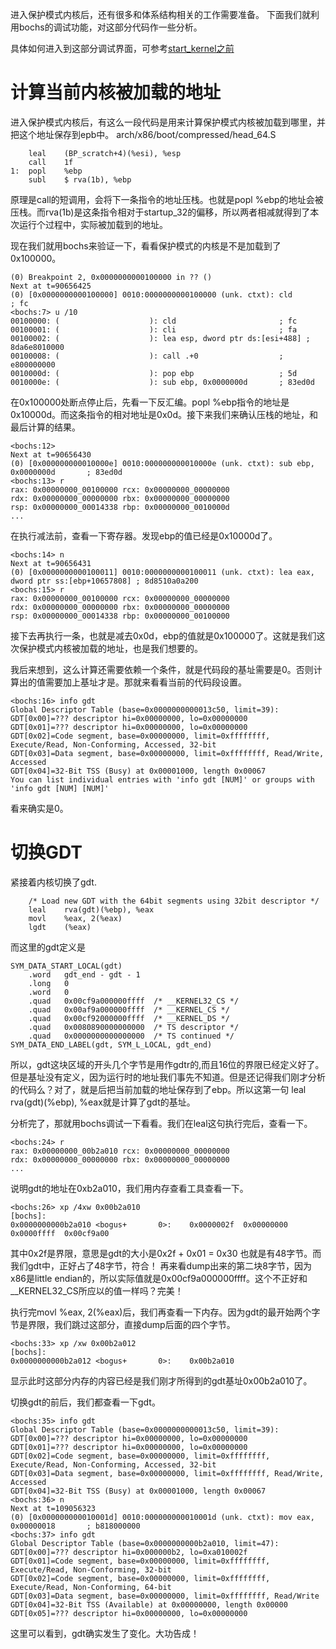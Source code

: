 进入保护模式内核后，还有很多和体系结构相关的工作需要准备。
下面我们就利用bochs的调试功能，对这部分代码作一些分析。

具体如何进入到这部分调试界面，可参考[start_kernel之前][1]

# 计算当前内核被加载的地址

进入保护模式内核后，有这么一段代码是用来计算保护模式内核被加载到哪里，并把这个地址保存到epb中。
arch/x86/boot/compressed/head_64.S

```
	leal	(BP_scratch+4)(%esi), %esp
	call	1f
1:	popl	%ebp
	subl	$ rva(1b), %ebp
```

原理是call的短调用，会将下一条指令的地址压栈。也就是popl %ebp的地址会被压栈。而rva(1b)是这条指令相对于startup_32的偏移，所以两者相减就得到了本次运行个过程中，实际被加载到的地址。

现在我们就用bochs来验证一下，看看保护模式的内核是不是加载到了0x100000。

```
(0) Breakpoint 2, 0x0000000000100000 in ?? ()
Next at t=90656425
(0) [0x0000000000100000] 0010:0000000000100000 (unk. ctxt): cld                       ; fc
<bochs:7> u /10
00100000: (                    ): cld                       ; fc
00100001: (                    ): cli                       ; fa
00100002: (                    ): lea esp, dword ptr ds:[esi+488] ; 8da6e8010000
00100008: (                    ): call .+0                  ; e800000000
0010000d: (                    ): pop ebp                   ; 5d
0010000e: (                    ): sub ebp, 0x0000000d       ; 83ed0d
```

在0x100000处断点停止后，先看一下反汇编。popl %ebp指令的地址是0x10000d。而这条指令的相对地址是0x0d。接下来我们来确认压栈的地址，和最后计算的结果。

```
<bochs:12> 
Next at t=90656430
(0) [0x000000000010000e] 0010:000000000010000e (unk. ctxt): sub ebp, 0x0000000d       ; 83ed0d
<bochs:13> r
rax: 0x00000000_00100000 rcx: 0x00000000_00000000
rdx: 0x00000000_00000000 rbx: 0x00000000_00000000
rsp: 0x00000000_00014338 rbp: 0x00000000_0010000d
...
```

在执行减法前，查看一下寄存器。发现ebp的值已经是0x10000d了。

```
<bochs:14> n
Next at t=90656431
(0) [0x0000000000100011] 0010:0000000000100011 (unk. ctxt): lea eax, dword ptr ss:[ebp+10657808] ; 8d8510a0a200
<bochs:15> r
rax: 0x00000000_00100000 rcx: 0x00000000_00000000
rdx: 0x00000000_00000000 rbx: 0x00000000_00000000
rsp: 0x00000000_00014338 rbp: 0x00000000_00100000
```

接下去再执行一条，也就是减去0x0d，ebp的值就是0x100000了。这就是我们这次保护模式内核被加载的地址，也是我们想要的。

我后来想到，这么计算还需要依赖一个条件，就是代码段的基址需要是0。否则计算出的值需要加上基址才是。那就来看看当前的代码段设置。

```
<bochs:16> info gdt
Global Descriptor Table (base=0x0000000000013c50, limit=39):
GDT[0x00]=??? descriptor hi=0x00000000, lo=0x00000000
GDT[0x01]=??? descriptor hi=0x00000000, lo=0x00000000
GDT[0x02]=Code segment, base=0x00000000, limit=0xffffffff, Execute/Read, Non-Conforming, Accessed, 32-bit
GDT[0x03]=Data segment, base=0x00000000, limit=0xffffffff, Read/Write, Accessed
GDT[0x04]=32-Bit TSS (Busy) at 0x00001000, length 0x00067
You can list individual entries with 'info gdt [NUM]' or groups with 'info gdt [NUM] [NUM]'
```

看来确实是0。

# 切换GDT

紧接着内核切换了gdt.

```
	/* Load new GDT with the 64bit segments using 32bit descriptor */
	leal	rva(gdt)(%ebp), %eax
	movl	%eax, 2(%eax)
	lgdt	(%eax)
```

而这里的gdt定义是

```
SYM_DATA_START_LOCAL(gdt)
	.word	gdt_end - gdt - 1
	.long	0
	.word	0
	.quad	0x00cf9a000000ffff	/* __KERNEL32_CS */
	.quad	0x00af9a000000ffff	/* __KERNEL_CS */
	.quad	0x00cf92000000ffff	/* __KERNEL_DS */
	.quad	0x0080890000000000	/* TS descriptor */
	.quad   0x0000000000000000	/* TS continued */
SYM_DATA_END_LABEL(gdt, SYM_L_LOCAL, gdt_end)
```

所以，gdt这块区域的开头几个字节是用作gdtr的,而且16位的界限已经定义好了。但是基址没有定义，因为运行时的地址我们事先不知道。但是还记得我们刚才分析的代码么？对了，就是后把当前加载的地址保存到了ebp。所以这第一句 leal rva(gdt)(%ebp), %eax就是计算了gdt的基址。

分析完了，那就用bochs调试一下看看。我们在leal这句执行完后，查看一下。

```
<bochs:24> r
rax: 0x00000000_00b2a010 rcx: 0x00000000_00000000
rdx: 0x00000000_00000000 rbx: 0x00000000_00000000
...
```

说明gdt的地址在0xb2a010，我们用内存查看工具查看一下。

```
<bochs:26> xp /4xw 0x00b2a010
[bochs]:
0x0000000000b2a010 <bogus+       0>:	0x0000002f	0x00000000	0x0000ffff	0x00cf9a00
```

其中0x2f是界限，意思是gdt的大小是0x2f + 0x01 = 0x30 也就是有48字节。而我们gdt中，正好占了48字节，符合！
再来看dump出来的第二块8字节，因为x86是little endian的，所以实际值就是0x00cf9a000000ffff。这个不正好和__KERNEL32_CS所应以的值一样吗？完美！

执行完movl	%eax, 2(%eax)后，我们再查看一下内存。因为gdt的最开始两个字节是界限，我们跳过这部分，直接dump后面的四个字节。

```
<bochs:33> xp /xw 0x00b2a012
[bochs]:
0x0000000000b2a012 <bogus+       0>:	0x00b2a010
```

显示此时这部分内存的内容已经是我们刚才所得到的gdt基址0x00b2a010了。

切换gdt的前后，我们都查看一下gdt。
```
<bochs:35> info gdt
Global Descriptor Table (base=0x0000000000013c50, limit=39):
GDT[0x00]=??? descriptor hi=0x00000000, lo=0x00000000
GDT[0x01]=??? descriptor hi=0x00000000, lo=0x00000000
GDT[0x02]=Code segment, base=0x00000000, limit=0xffffffff, Execute/Read, Non-Conforming, Accessed, 32-bit
GDT[0x03]=Data segment, base=0x00000000, limit=0xffffffff, Read/Write, Accessed
GDT[0x04]=32-Bit TSS (Busy) at 0x00001000, length 0x00067
<bochs:36> n
Next at t=109056323
(0) [0x000000000010001d] 0010:000000000010001d (unk. ctxt): mov eax, 0x00000018       ; b818000000
<bochs:37> info gdt
Global Descriptor Table (base=0x0000000000b2a010, limit=47):
GDT[0x00]=??? descriptor hi=0x000000b2, lo=0xa010002f
GDT[0x01]=Code segment, base=0x00000000, limit=0xffffffff, Execute/Read, Non-Conforming, 32-bit
GDT[0x02]=Code segment, base=0x00000000, limit=0xffffffff, Execute/Read, Non-Conforming, 64-bit
GDT[0x03]=Data segment, base=0x00000000, limit=0xffffffff, Read/Write
GDT[0x04]=32-Bit TSS (Available) at 0x00000000, length 0x00000
GDT[0x05]=??? descriptor hi=0x00000000, lo=0x00000000
```

这里可以看到，gdt确实发生了变化。大功告成！

[1]: /bootup/02_before_start_kernel.md